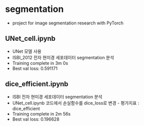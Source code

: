 # segmentation

* project for image segmentation research with PyTorch
## UNet_cell.ipynb
* UNet 모델 사용
* ISBI_2012 전자 현미경 세포데이터 segmentation 분석
* Training complete in 3m 0s
* Best val loss: 0.591171

## dice_efficient.ipynb
* ISBI 전자 현미경 세포데이터 segmentation 분석
* UNet_cell.ipynb 코드에서 손실함수를 dice_loss로 변경 - 평가지표 : dice_efficient
* Training complete in 2m 56s
* Best val loss: 0.196628
